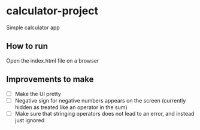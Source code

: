 # calculator-project
Simple calculator app

## How to run

Open the index.html file on a browser

## Improvements to make

- [ ] Make the UI pretty
- [ ] Negative sign for negative numbers appears on the screen (currently hidden as treated like an operator in the sum)
- [ ] Make sure that stringing operators does not lead to an error, and instead just ignored
